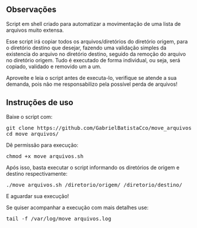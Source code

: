 <h2>Observações</h2>

Script em shell criado para automatizar a movimentação de uma lista de arquivos muito extensa.

Esse script irá copiar todos os arquivos/diretórios do diretório origem, para o diretório destino que desejar, fazendo uma validação simples da existencia do arquivo no diretório destino, seguido da remoção do arquivo no diretório origem. Tudo é executado de forma individual, ou seja, será copiado, validado e removido um a um.

Aproveite e leia o script antes de executa-lo, verifique se atende a sua demanda, pois não me responsabilizo pela possível perda de arquivos!

<h2>Instruções de uso</h2>

Baixe o script com:

<pre>
git clone https://github.com/GabrielBatistaCco/move_arquivos
cd move_arquivos/
</pre>

Dê permissão para execução:

<pre>chmod +x move_arquivos.sh</pre>

Após isso, basta executar o script informando os diretórios de origem e destino respectivamente:

<pre>
./move_arquivos.sh /diretorio/origem/ /diretorio/destino/
</pre>

E aguardar sua execução!

Se quiser acompanhar a execução com mais detalhes use:

<pre>
tail -f /var/log/move_arquivos.log
</pre>
